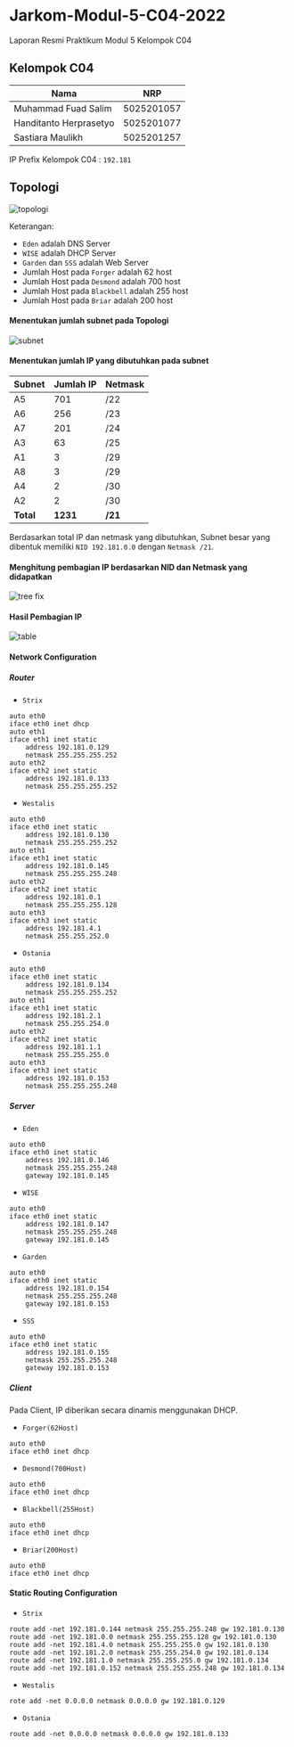 # Jarkom-Modul-5-C04-2022

Laporan Resmi Praktikum Modul 5 Kelompok C04

## Kelompok C04

| **Nama**                  | **NRP**    |
| ------------------------- | ---------- |
| Muhammad Fuad Salim | 5025201057 |
| Handitanto Herprasetyo | 5025201077 |
| Sastiara Maulikh | 5025201257 |

IP Prefix Kelompok C04 : `192.181`

## Topologi
![topologi](https://user-images.githubusercontent.com/80630201/209289231-407bb52a-8b4c-4b0c-ab4b-f790ed1bc729.png)

Keterangan:

- `Eden` adalah DNS Server
- `WISE` adalah DHCP Server
- `Garden` dan `SSS` adalah Web Server
- Jumlah Host pada `Forger` adalah 62 host
- Jumlah Host pada `Desmond` adalah 700 host
- Jumlah Host pada `Blackbell` adalah 255 host
- Jumlah Host pada `Briar` adalah 200 host

#### Menentukan jumlah subnet pada Topologi
![subnet](https://user-images.githubusercontent.com/80630201/209289220-e1b89900-0618-48ee-883a-51e90f1810b4.png)


#### Menentukan jumlah IP yang dibutuhkan pada subnet

| Subnet    | Jumlah IP | Netmask |
| --------- | --------- | ------- |
| A5        | 701       | /22     |
| A6        | 256       | /23     |
| A7        | 201       | /24     |
| A3        | 63        | /25     |
| A1        | 3         | /29     |
| A8        | 3         | /29     |
| A4        | 2         | /30     |
| A2        | 2         | /30     |
| **Total** | **1231**  | **/21** |

Berdasarkan total IP dan netmask yang dibutuhkan, Subnet besar yang dibentuk memiliki `NID 192.181.0.0` dengan `Netmask /21`.

#### Menghitung pembagian IP berdasarkan NID dan Netmask yang didapatkan
![tree fix](https://user-images.githubusercontent.com/80630201/209289233-9cd0e5d8-eb59-4669-abbd-3a7b547f83d4.jpg)

#### Hasil Pembagian IP
![table](https://user-images.githubusercontent.com/80630201/209289229-ebabf83b-eb1b-4ad9-9978-14c2ed2ce5bc.jpg)

#### Network Configuration

##### Router

- `Strix`

```
auto eth0
iface eth0 inet dhcp
auto eth1
iface eth1 inet static
	address 192.181.0.129
	netmask 255.255.255.252
auto eth2
iface eth2 inet static
	address 192.181.0.133
	netmask 255.255.255.252
```

- `Westalis`

```
auto eth0
iface eth0 inet static
	address 192.181.0.130
	netmask 255.255.255.252
auto eth1
iface eth1 inet static
	address 192.181.0.145
	netmask 255.255.255.248
auto eth2
iface eth2 inet static
	address 192.181.0.1
	netmask 255.255.255.128
auto eth3
iface eth3 inet static
	address 192.181.4.1
	netmask 255.255.252.0
```

- `Ostania`

```
auto eth0
iface eth0 inet static
	address 192.181.0.134
	netmask 255.255.255.252
auto eth1
iface eth1 inet static
	address 192.181.2.1
	netmask 255.255.254.0
auto eth2
iface eth2 inet static
	address 192.181.1.1
	netmask 255.255.255.0
auto eth3
iface eth3 inet static
	address 192.181.0.153
	netmask 255.255.255.248
```

##### Server

- `Eden`

```
auto eth0
iface eth0 inet static
	address 192.181.0.146
	netmask 255.255.255.248
	gateway 192.181.0.145
```

- `WISE`

```
auto eth0
iface eth0 inet static
	address 192.181.0.147
	netmask 255.255.255.248
	gateway 192.181.0.145
```

- `Garden`

```
auto eth0
iface eth0 inet static
	address 192.181.0.154
	netmask 255.255.255.248
	gateway 192.181.0.153
```

- `SSS`

```
auto eth0
iface eth0 inet static
	address 192.181.0.155
	netmask 255.255.255.248
	gateway 192.181.0.153
```

##### Client

Pada Client, IP diberikan secara dinamis menggunakan DHCP. 

- `Forger(62Host)`

```
auto eth0
iface eth0 inet dhcp
```

- `Desmond(700Host)`

```
auto eth0
iface eth0 inet dhcp
```

- `Blackbell(255Host)`

```
auto eth0
iface eth0 inet dhcp
```

- `Briar(200Host)`

```
auto eth0
iface eth0 inet dhcp
```

#### Static Routing Configuration

- `Strix`

```
route add -net 192.181.0.144 netmask 255.255.255.248 gw 192.181.0.130
route add -net 192.181.0.0 netmask 255.255.255.128 gw 192.181.0.130
route add -net 192.181.4.0 netmask 255.255.255.0 gw 192.181.0.130
route add -net 192.181.2.0 netmask 255.255.254.0 gw 192.181.0.134
route add -net 192.181.1.0 netmask 255.255.255.0 gw 192.181.0.134
route add -net 192.181.0.152 netmask 255.255.255.248 gw 192.181.0.134
```

- `Westalis`

```
rote add -net 0.0.0.0 netmask 0.0.0.0 gw 192.181.0.129
```

- `Ostania`

```
route add -net 0.0.0.0 netmask 0.0.0.0 gw 192.181.0.133
```
